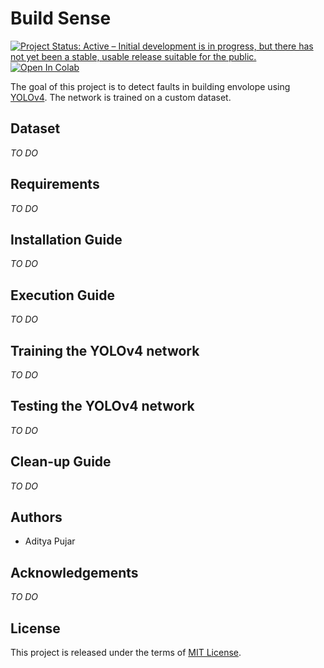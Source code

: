 # Build Sense

[![Project Status: Active – Initial development is in progress, but there has not yet been a stable, usable release suitable for the public.](https://www.repostatus.org/badges/latest/wip.svg)](https://www.repostatus.org/#wip) [![Open In Colab](https://colab.research.google.com/assets/colab-badge.svg)](https://colab.research.google.com/github/adityapujar1/build-sense/blob/master/colab/build_sense.ipynb)

The goal of this project is to detect faults in building envolope using [YOLOv4](https://github.com/AlexeyAB/darknet). The network is trained on a custom dataset.

## Dataset
*TO DO*

## Requirements
*TO DO*

## Installation Guide
*TO DO*

## Execution Guide
*TO DO*

## Training the YOLOv4 network
*TO DO*

## Testing the YOLOv4 network
*TO DO*

## Clean-up Guide
*TO DO*

## Authors
* Aditya Pujar

## Acknowledgements
*TO DO*

## License
This project is released under the terms of [MIT License](LICENSE).